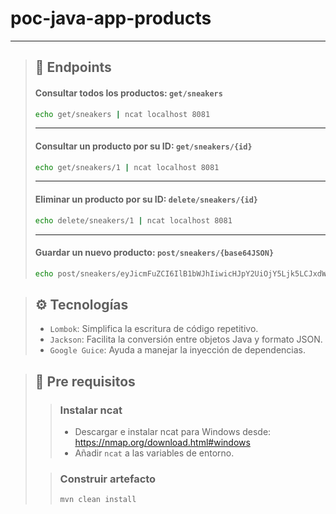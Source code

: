 # poc-java-app-products

---

> ## 📄 Endpoints
> #### Consultar todos los productos: `get/sneakers`
> ```bash
> echo get/sneakers | ncat localhost 8081
> ```
> 
> ---
> 
> #### Consultar un producto por su ID: `get/sneakers/{id}`
> ```bash
> echo get/sneakers/1 | ncat localhost 8081
> ```
> 
> ---
> 
> #### Eliminar un producto por su ID: `delete/sneakers/{id}`
> ```bash
> echo delete/sneakers/1 | ncat localhost 8081
> ```
>
> ---
>
> #### Guardar un nuevo producto: `post/sneakers/{base64JSON}`
> ```bash
> echo post/sneakers/eyJicmFuZCI6IlB1bWJhIiwicHJpY2UiOjY5Ljk5LCJxdWFsaWZpY2F0aW9uIjoxLCJwcm92aWRlciI6Ik1hcmtldHBsYWNlIiwiZ2VuZGVyIjoiSG9tYnJlIiwic2l6ZSI6NDQsInR5cGUiOiJVcmJhbmEifQ== | ncat localhost 8081
> ```

> ## ⚙️ Tecnologías
> - `Lombok`: Simplifica la escritura de código repetitivo.
> - `Jackson`: Facilita la conversión entre objetos Java y formato JSON.
> - `Google Guice`: Ayuda a manejar la inyección de dependencias.

> ## 📌 Pre requisitos
> 
> > ### Instalar ncat
> > - Descargar e instalar ncat para Windows desde: https://nmap.org/download.html#windows
> > - Añadir `ncat` a las variables de entorno.
>
> > ### Construir artefacto
> > ```bash
> > mvn clean install
> > ```

